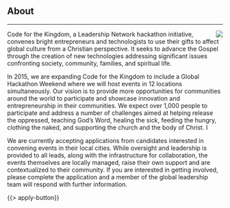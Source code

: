 ﻿## About
---
<img src="{{assets}}/images/earth.jpg" style="float:right"/>

Code for the Kingdom, a Leadership Network hackathon initiative, convenes bright entrepreneurs and technologists to use their gifts to affect global culture from a Christian perspective. It seeks to advance the Gospel through the creation of new technologies addressing significant issues confronting society, community, families, and spiritual life.

In 2015, we are expanding Code for the Kingdom to include a Global Hackathon Weekend where we will host events in 12 locations simultaneously.  Our vision is to provide more opportunities for communities around the world to participate and showcase innovation and entrepreneurship in their communities. We expect over 1,000 people to participate and address a number of challenges aimed at helping release the oppressed, teaching God’s Word, healing the sick, feeding the hungry, clothing the naked, and supporting the church and the body of Christ. I

We are currently accepting applications from candidates interested in convening events in their local cities. While oversight and leadership is provided to all leads, along with the infrastructure for collaboration, the events themselves are locally managed, raise their own support and are contextualized to their community. If you are interested in getting involved, please complete the application and a member of the global leadership team will respond with further information.

{{> apply-button}}